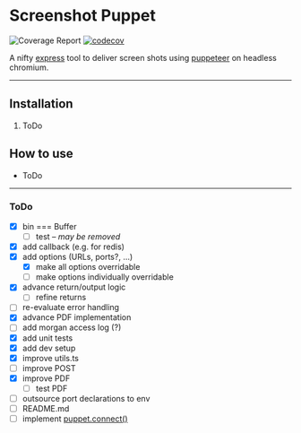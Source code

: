 # Screenshot Puppet

![Coverage Report](https://github.com/dkress59/screenshot-puppet/workflows/Coverage%20Report/badge.svg?branch=module) [![codecov](https://codecov.io/gh/dkress59/screenshot-puppet/branch/module/graph/badge.svg?token=NEOGL6B5FF)](https://codecov.io/gh/dkress59/screenshot-puppet)

A nifty [express](https://expressjs.com) tool to deliver screen shots using [puppeteer](https://pptr.dev) on headless chromium.

___

## Installation

1. ToDo

## How to use

- ToDo

___

### ToDo

- [X] bin === Buffer
  - [ ] test *– may be removed*
- [X] add callback (e.g. for redis)
- [X] add options (URLs, ports?, …)
  - [X] make all options overridable
  - [ ] make options individually overridable
- [X] advance return/output logic
  - [ ] refine returns
- [ ] re-evaluate error handling
- [X] advance PDF implementation
- [ ] add morgan access log (?)
- [X] add unit tests
- [X] add dev setup
- [X] improve utils.ts
- [ ] improve POST
- [X] improve PDF
  - [ ] test PDF
- [ ] outsource port declarations to env
- [ ] README.md
- [ ] implement [puppet.connect()](https://pptr.dev/#?product=Puppeteer&version=v5.5.0&show=api-puppeteerconnectoptions)
